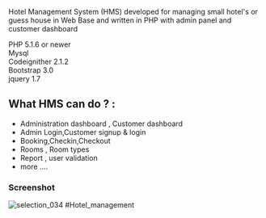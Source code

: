Hotel Management System (HMS) developed for managing small hotel's or guess house in Web Base and written in PHP with admin panel and customer dashboard

PHP 5.1.6 or newer</br>
Mysql</br>
Codeignither 2.1.2</br>
Bootstrap 3.0</br>
jquery 1.7</br>



<h2>What HMS can do ? :</h2>
<ul>
  <li>Administration dashboard , Customer dashboard</li>
  <li>Admin Login,Customer signup & login</li> 
  <li>Booking,Checkin,Checkout</li>
  <li>Rooms , Room types</li>
  <li>Report , user validation</li>
  <li>more ....</li>
</ul>

### Screenshot

![selection_034](https://cloud.githubusercontent.com/assets/6250203/9320485/0b92a0e8-4570-11e5-8d75-9ec4e365939e.png)
# H o t e l _ m a n a g e m e n t  
 